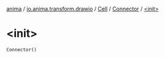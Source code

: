 [anima](../../../index.md) / [io.anima.transform.drawio](../../index.md) / [Cell](../index.md) / [Connector](index.md) / [&lt;init&gt;](./-init-.md)

# &lt;init&gt;

`Connector()`